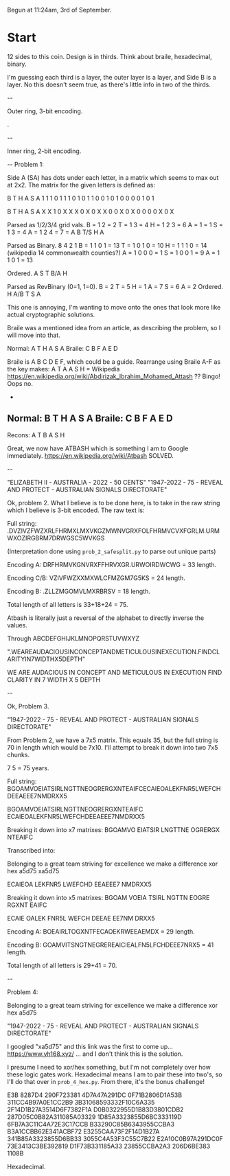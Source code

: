 
Begun at 11:24am, 3rd of September.

# Start

12 sides to this coin.
Design is in thirds.
Think about braile, hexadecimal, binary.

I'm guessing each third is a layer, the
outer layer is a layer, and Side B is a layer. No this doesn't seem true, as there's little info in two of the thirds.

--

Outer ring, 3-bit encoding.

.

--

Inner ring, 2-bit encoding.

--
Problem 1:

Side A (SA) has dots under each letter, in a matrix which seems to max out at 2x2. The matrix for the given letters is defined as:

B    T    H    A    S    A
1 1  1 0  1 1  1 0  1 0  1 1
0 0  1 0  1 0  0 0  0 1  0 1

B    T    H    A    S    A
X X  1 0  X X  X 0  X 0  X X
0 0  X 0  X 0  0 0  0 X  0 X

Parsed as 1/2/3/4 grid vals.
B = 1 2   = 2
T = 1 3   = 4
H = 1 2 3 = 6
A = 1     = 1
S = 1 3   = 4
A = 1 2 4 = 7
= A B T/S H A

Parsed as Binary.
    8 4 2 1
B = 1 1 0 1 = 13
T = 1 0 1 0 = 10
H = 1 1 1 0 = 14 (wikipedia 14 commonwealth counties?)
A = 1 0 0 0 = 1
S = 1 0 0 1 = 9
A = 1 1 0 1 = 13

Ordered.
A S T B/A H

Parsed as RevBinary (0=1, 1=0).
B = 2
T = 5
H = 1
A = 7
S = 6
A = 2
Ordered.
H A/B T S A

This one is annoying, I'm wanting to move onto the ones that look more like actual cryptographic solutions.

Braile was a mentioned idea from an article, as describing the problem, so I will move into that.

Normal: A T H   A S A
Braile: C B F   A E D

Braile is A B C D E F, which could be a guide.
Rearrange using Braile A-F as the key makes:
A T A A S H = Wikipedia
https://en.wikipedia.org/wiki/Abdirizak_Ibrahim_Mohamed_Attash ??
Bingo!
Oops no.

-

Normal: B T H A S A
Braile: C B F A E D
-------------------
Recons: A T B A S H

Great, we now have ATBASH which is something I am to Google immediately. https://en.wikipedia.org/wiki/Atbash
SOLVED.

--

"ELIZABETH II - AUSTRALIA - 2022 - 50 CENTS"
"1947-2022 - 75 - REVEAL AND PROTECT - AUSTRALIAN SIGNALS DIRECTORATE"

Ok, problem 2.
What I believe is to be done here, is to take in the raw string which I believe is 3-bit encoded. The raw text is:

Full string:
.DVZIVZFWZXRLFHRMXLMXVKGZMWNVGRXFOLFHRMVCVXFGRLM.URMWXOZIRGBRM7DRWGSC5WVKGS

(Interpretation done using `prob_2_safesplit.py` to parse out unique parts)

Encoding A:
DRFHRMVKGNVRXFFHRVXGR.URWOIRDWCWG = 33 length.

Encoding C/B:
VZIVFWZXXMXWLCFMZGM7G5KS = 24 length.

Encoding B:
.ZLLZMGOMVLMXRBRSV = 18 length.

Total length of all letters is 33+18+24 = 75.

Atbash is literally just a reversal of the alphabet to directly inverse the values.

Through ABCDEFGHIJKLMNOPQRSTUVWXYZ

".WEAREAUDACIOUSINCONCEPTANDMETICULOUSINEXECUTION.FINDCLARITYIN7WIDTHX5DEPTH"

WE ARE AUDACIOUS IN CONCEPT AND METICULOUS IN EXECUTION
FIND CLARITY IN 7 WIDTH X 5 DEPTH

--

Ok, Problem 3.

"1947-2022 - 75 - REVEAL AND PROTECT - AUSTRALIAN SIGNALS DIRECTORATE"

From Problem 2, we have a 7x5 matrix. This equals 35, but the full string is 70 in length which would be 7x10. I'll attempt to break it down into two 7x5 chunks.

7 5 = 75 years.

Full string:
BGOAMVOEIATSIRLNGTTNEOGRERGXNTEAIFCECAIEOALEKFNR5LWEFCHDEEAEEE7NMDRXX5

BGOAMVOEIATSIRLNGTTNEOGRERGXNTEAIFC
ECAIEOALEKFNR5LWEFCHDEEAEEE7NMDRXX5

Breaking it down into x7 matrixes:
BGOAMVO
EIATSIR
LNGTTNE
OGRERGX
NTEAIFC

Transcribed into:

Belonging to a great team striving for excellence
we make a difference xor hex a5d75
xa5d75

ECAIEOA
LEKFNR5
LWEFCHD
EEAEEE7
NMDRXX5

Breaking it down into x5 matrixes:
BGOAM
VOEIA
TSIRL
NGTTN
EOGRE
RGXNT
EAIFC

ECAIE
OALEK
FNR5L
WEFCH
DEEAE
EE7NM
DRXX5

Encoding A:
BOEAIRLTOGXNTFECAOEKRWEEAEMDX = 29 length.

Encoding B:
GOAMVITSNGTNEGREREAICIEALFN5LFCHDEEE7NRX5 = 41 length.

Total length of all letters is 29+41 = 70.

--

Problem 4:

Belonging to a great team striving for excellence
we make a difference xor hex a5d75

"1947-2022 - 75 - REVEAL AND PROTECT - AUSTRALIAN SIGNALS DIRECTORATE"

I googled "xa5d75" and this link was the first to come up... https://www.yh168.xyz/ ... and I don't think this is the solution.

I presume I need to xor/hex something, but I'm not completely over how these logic gates work. Hexadecimal means I am to pair these into two's, so I'll do that over in `prob_4_hex.py`. From there, it's the bonus challenge!

E3B
8287D4
290F723381
4D7A47A291DC
0F71B2806D1A53B
311CC4B97A0E1CC2B9
3B31068593332F10C6A335
2F14D1B27A3514D6F7382F1A
D0B0322955D1B83D3801CDB2
287D05C0B82A311085A03329
1D85A3323855D6BC333119D
6FB7A3C11C4A72E3C17CCB
B33290C85B6343955CCBA3
B3A1CCBB62E341ACBF72
E3255CAA73F2F14D1B27A
341B85A3323855D6BB33
3055C4A53F3C55C7B22
E2A10C0B97A291DC0F
73E3413C3BE392819
D1F73B331185A33
23855CCBA2A3
206D6BE383
1108B

Hexadecimal.
